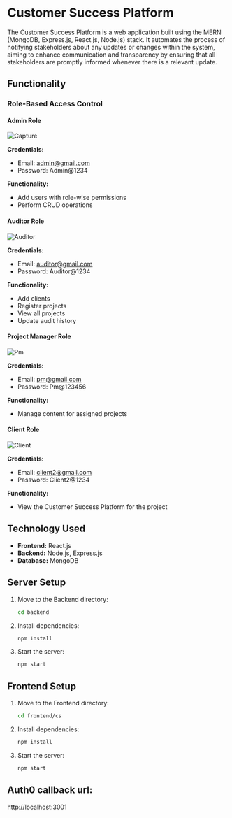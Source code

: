 # Customer Success Platform

The Customer Success Platform is a web application built using the MERN (MongoDB, Express.js, React.js, Node.js) stack. It automates the process of notifying stakeholders about any updates or changes within the system, aiming to enhance communication and transparency by ensuring that all stakeholders are promptly informed whenever there is a relevant update.

## Functionality

### Role-Based Access Control

#### Admin Role
![Capture](https://github.com/subhg/Promact-Customer-Support-Platform/assets/113555022/1ac84997-fe69-4230-89a5-068e4bc10438)

**Credentials:**
- Email: admin@gmail.com
- Password: Admin@1234

**Functionality:**
- Add users with role-wise permissions
- Perform CRUD operations

#### Auditor Role
![Auditor](https://github.com/subhg/Promact-Customer-Support-Platform/assets/113555022/ca505c95-5d91-4ba3-a5ca-d03f5b213d1f)

**Credentials:**
- Email: auditor@gmail.com
- Password: Auditor@1234

**Functionality:**
- Add clients
- Register projects
- View all projects
- Update audit history

#### Project Manager Role
![Pm](https://github.com/subhg/Promact-Customer-Support-Platform/assets/113555022/ecc9b286-3b6b-464e-82b4-c35a515527d1)

**Credentials:**
- Email: pm@gmail.com
- Password: Pm@123456

**Functionality:**
- Manage content for assigned projects

#### Client Role
![Client](https://github.com/subhg/Promact-Customer-Support-Platform/assets/113555022/f1161844-4b95-4d57-8e41-0496079e897f)

**Credentials:**
- Email: client2@gmail.com
- Password: Client2@1234
  
**Functionality:**
- View the Customer Success Platform for the project

## Technology Used

- **Frontend:** React.js
- **Backend:** Node.js, Express.js
- **Database:** MongoDB

## Server Setup

1. Move to the Backend directory:
   ```bash
   cd backend
   ```

2. Install dependencies:
   ```bash
   npm install
   ```

3. Start the server:
   ```bash
   npm start
   ```

## Frontend Setup

1. Move to the Frontend directory:
   ```bash
   cd frontend/cs
   ```

2. Install dependencies:
   ```bash
   npm install
   ```

3. Start the server:
   ```bash
   npm start
   ```
## Auth0 callback url:
   http://localhost:3001
